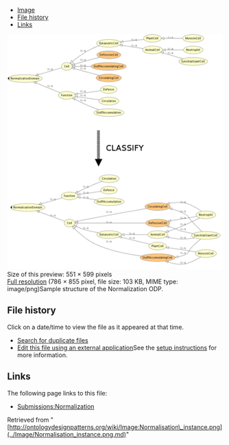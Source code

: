 * [Image](../Image/Normalisation_instance.png.md#file)
* [File history](../Image/Normalisation_instance.png.md#filehistory)
* [Links](../Image/Normalisation_instance.png.md#filelinks)

[![Image:Normalisation instance.png](../images/thumb/e/ef/Normalisation_instance.png/551px-Normalisation_instance.png)](../../images/e/ef/Normalisation_instance.png)  
Size of this preview: 551 × 599 pixels  
[Full resolution](../../images/e/ef/Normalisation_instance.png)‎ (786 × 855 pixel, file size: 103 KB, MIME type: image/png)Sample structure of the Normalization ODP.




## File history

Click on a date/time to view the file as it appeared at that time.



  
* [Search for duplicate files](http://ontologydesignpatterns.org/wiki/Special:FileDuplicateSearch/Normalisation_instance.png "Special:FileDuplicateSearch/Normalisation instance.png")
* [Edit this file using an external application](http://ontologydesignpatterns.org/wiki/index.php?title=Image:Normalisation_instance.png&action=edit&externaledit=true&mode=file "Image:Normalisation instance.png")See the [setup instructions](http://www.mediawiki.org/wiki/Manual:External_editors "http://www.mediawiki.org/wiki/Manual:External_editors") for more information.

## Links



The following page links to this file:


* [Submissions:Normalization](../Submissions/Normalization.md "Submissions:Normalization")


Retrieved from "[http://ontologydesignpatterns.org/wiki/Image:Normalisation\_instance.png](../Image/Normalisation_instance.png.md)"